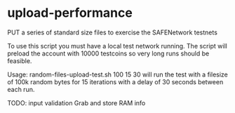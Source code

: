 # upload-performance
 PUT a series of standard size files to exercise the SAFENetwork testnets
 
 To use this script you must have a local test network running. The script will preload the account with 10000 testcoins so very long runs should be feasible.

Usage:  random-files-upload-test.sh 100 15 30  will run the test with a filesize of 100k random bytes for 15 iterations with a delay of 30 seconds between each run.


TODO:
input validation
Grab and store RAM info
